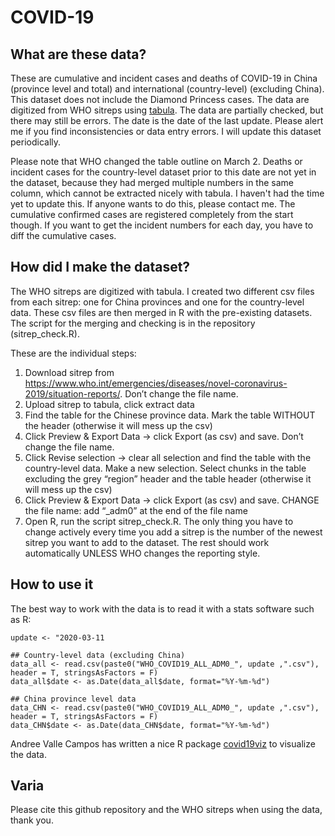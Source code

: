 # COVID-19

## What are these data?
These are cumulative and incident cases and deaths of COVID-19 in China (province level and total) and international (country-level)  (excluding China). This dataset does not include the Diamond Princess cases. The data are digitized from WHO sitreps using [tabula](https://tabula.technology/). The data are partially checked, but there may still be errors. The date is the date of the last update. Please alert me if you find inconsistencies or data entry errors. I will update this dataset periodically. 

Please note that WHO changed the table outline on March 2. Deaths or incident cases for the country-level dataset prior to this date are not yet in the dataset, because they had merged multiple numbers in the same column, which cannot be extracted nicely with tabula. I haven't had the time yet to update this. If anyone wants to do this, please contact me. The cumulative confirmed cases are registered completely from the start though. If you want to get the incident numbers for each day, you have to diff the cumulative cases.


## How did I make the dataset?
The WHO sitreps are digitized with tabula. I created two different csv files from each sitrep: one for China provinces and one for the country-level data. These csv files are then merged in R with the pre-existing datasets. The script for the merging and checking is in the repository (sitrep_check.R).

These are the individual steps:
1.	Download sitrep from https://www.who.int/emergencies/diseases/novel-coronavirus-2019/situation-reports/. Don’t change the file name.
2.	Upload sitrep to tabula, click extract data
3.	Find the table for the Chinese province data. Mark the table WITHOUT the header (otherwise it will mess up the csv)
4.	Click Preview & Export Data -> click Export (as csv) and save. Don’t change the file name. 
5.	Click Revise selection -> clear all selection and find the table with the country-level data. Make a new selection. Select chunks in the table excluding the grey “region” header and the table header (otherwise it will mess up the csv)
6.	Click Preview & Export Data -> click Export (as csv) and save. CHANGE the file name: add “_adm0” at the end of the file name
7.	Open R, run the script sitrep_check.R. The only thing you have to change actively every time you add a sitrep is the number of the newest sitrep you want to add to the dataset. The rest should work automatically UNLESS WHO changes the reporting style. 


## How to use it
The best way to work with the data is to read it with a stats software such as R:
```
update <- "2020-03-11

## Country-level data (excluding China)
data_all <- read.csv(paste0("WHO_COVID19_ALL_ADM0_", update ,".csv"), header = T, stringsAsFactors = F)
data_all$date <- as.Date(data_all$date, format="%Y-%m-%d")

## China province level data
data_CHN <- read.csv(paste0("WHO_COVID19_ALL_ADM0_", update ,".csv"), header = T, stringsAsFactors = F)
data_CHN$date <- as.Date(data_CHN$date, format="%Y-%m-%d")
```

Andree Valle Campos has written a nice R package [covid19viz](https://github.com/avallecam/covid19viz) to visualize the data.


## Varia
Please cite this github repository and the WHO sitreps when using the data, thank you.  
